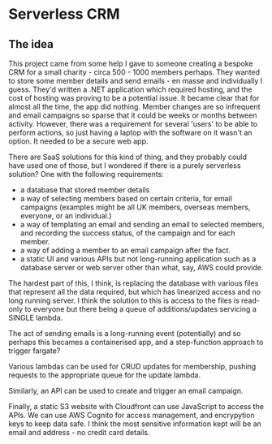 # Serverless CRM

## The idea

This project came from some help I gave to someone creating a bespoke CRM for a small charity - circa 500 - 1000 members perhaps.  They wanted to store
some member details and send emails - en masse and individually I guess.  They'd written a .NET application which required hosting, and the cost of hosting
was proving to be a potential issue.  It became clear that for almost all the time, the app did nothing.  Member changes are so infrequent and email campaigns
so sparse that it could be weeks or months between activity.  However, there was a requirement for several 'users' to be able to perform actions, so just
having a laptop with the software on it wasn't an option.  It needed to be a secure web app.

There are SaaS solutions for this kind of thing, and they probably could have used one of those, but I wondered if there is a purely serverless solution?
One with the following requirements:

  - a database that stored member details
  - a way of selecting members based on certain criteria, for email campaigns (examples might be all UK members, overseas members, everyone, or an individual.)
  - a way of templating an email and sending an email to selected members, and recording the success status, of the campaign and for each member.
  - a way of adding a member to an email campaign after the fact.
  - a static UI and various APIs but not long-running application such as a database server or web server other than what, say, AWS could provide.

The hardest part of this, I think, is replacing the database with various files that represent all the data required, but which has linearized access and no long running server.
I think the solution to this is access to the files is read-only to everyone but there being a queue of additions/updates servicing a SINGLE lambda.

The act of sending emails is a long-running event (potentially) and so perhaps this becames a containerised app, and a step-function approach to trigger fargate?

Various lambdas can be used for CRUD updates for membership, pushing requests to the appropriate queue for the update lambda.

Similarly, an API can be used to create and trigger an email campaign.

Finally, a static S3 website with Cloudfront can use JavaScript to access the APIs.  We can use AWS Cognito for access management, and encrypytion keys to keep data safe.  I think the most sensitive information kept will be an email and address - no credit card details.
